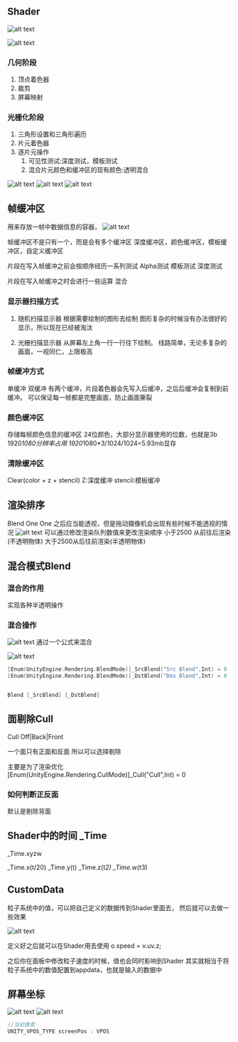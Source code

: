 ## Shader
![alt text](image-23.png)

![alt text](image-24.png)

### 几何阶段
1. 顶点着色器
2. 裁剪
3. 屏幕映射

### 光栅化阶段
1. 三角形设置和三角形遍历
2. 片元着色器
3. 逐片元操作
   1. 可见性测试:深度测试，模板测试
   2. 混合片元颜色和缓冲区的现有颜色:透明混合

![alt text](image-25.png)
![alt text](image-26.png)
![alt text](image-27.png)

## 帧缓冲区

用来存放一帧中数据信息的容器，
![alt text](image-15.png)

帧缓冲区不是只有一个，而是会有多个缓冲区
深度缓冲区，颜色缓冲区，模板缓冲区，自定义缓冲区

片段在写入帧缓冲之前会按顺序经历一系列测试
Alpha测试
模板测试
深度测试

片段在写入帧缓冲之时会进行一些运算
混合

### 显示器扫描方式
1. 随机扫描显示器
根据需要绘制的图形去绘制
图形复杂的时候没有办法很好的显示，所以现在已经被淘汰

2. 光栅扫描显示器
从屏幕左上角一行一行往下绘制。
线路简单，无论多复杂的画面，一视同仁，上限极高

### 帧缓冲方式
单缓冲
双缓冲
有两个缓冲，片段着色器会先写入后缓冲，之后后缓冲会复制到前缓冲。
可以保证每一帧都是完整画面，防止画面撕裂

### 颜色缓冲区
存储每帧颜色信息的缓冲区
24位颜色，大部分显示器使用的位数，也就是3b
1920*1080分辨率占用 1920*1080*3/1024/1024=5.93mb显存

### 清除缓冲区
Clear(color + z + stencil)
Z:深度缓冲
stencil:模板缓冲

## 渲染排序
Blend One One
之后应当能透视，但是拖动摄像机会出现有些时候不能透视的情况
![alt text](image-16.png)
可以通过修改渲染队列数值来更改渲染顺序
小于2500 从前往后渲染(不透明物体)
大于2500从后往前渲染(半透明物体)

## 混合模式Blend
### 混合的作用
实现各种半透明操作

### 混合操作
![alt text](image-17.png)
通过一个公式来混合

![alt text](image-18.png)

```cpp
[Enum(UnityEngine.Rendering.BlendMode)]_SrcBlend("Src Blend",Int) = 0
[Enum(UnityEngine.Rendering.BlendMode)]_DstBlend("Des Blend",Int) = 0


Blend [_SrcBlend] [_DstBlend]
```

## 面剔除Cull
Cull Off|Back|Front

一个面只有正面和反面
所以可以选择剔除

主要是为了渲染优化
[Enum(UnityEngine.Rendering.CullMode)]_Cull("Cull",Int) = 0
### 如何判断正反面
默认是剔除背面

## Shader中的时间 _Time

_Time.xyzw

_Time.x(t/20)
_Time.y(t)
_Time.z(t*2)
_Time.w(t*3)


## CustomData
粒子系统中的值，可以把自己定义的数据传到Shader里面去，
然后就可以去做一些效果

![alt text](image-20.png)

定义好之后就可以在Shader用去使用
o.speed = v.uv.z;

之后你在面板中修改粒子速度的时候，值也会同时影响到Shader
其实就相当于将粒子系统中的数值配置到appdata，也就是输入的数据中

## 屏幕坐标

![alt text](image-21.png)
![alt text](image-22.png)

```cpp
//当前像素
UNITY_VPOS_TYPE screenPos : VPOS
```